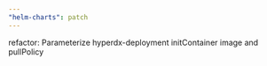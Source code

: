 ```yaml
---
"helm-charts": patch
---
```


refactor: Parameterize hyperdx-deployment initContainer image and pullPolicy
